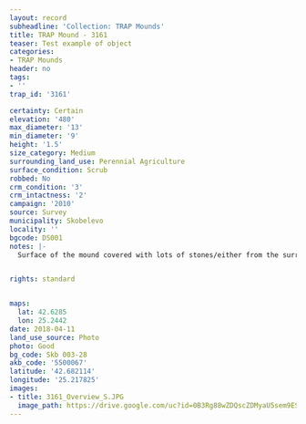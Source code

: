 ```yaml
---
layout: record
subheadline: 'Collection: TRAP Mounds'
title: TRAP Mound - 3161
teaser: Test example of object
categories:
- TRAP Mounds
header: no
tags:
- ''
trap_id: '3161'

certainty: Certain
elevation: '480'
max_diameter: '13'
min_diameter: '9'
height: '1.5'
size_category: Medium
surrounding_land_use: Perennial Agriculture
surface_condition: Scrub
robbed: No
crm_condition: '3'
crm_intactness: '2'
campaign: '2010'
source: Survey
municipality: Skobelevo
locality: ''
bgcode: DS001
notes: |-
  Surface of the mound covered with lots of stones/either from the surrounding pasture or from the mound.


rights: standard


maps:
  lat: 42.6285
  lon: 25.2442
date: 2018-04-11
land_use_source: Photo
photo: Good
bg_code: Skb 003-28
akb_code: '5500067'
latitude: '42.682114'
longitude: '25.217825'
images:
- title: 3161_Overview_S.JPG
  image_path: https://drive.google.com/uc?id=0B3Rg88wZDQscZDMyaU5sem9ES3M
---
```

